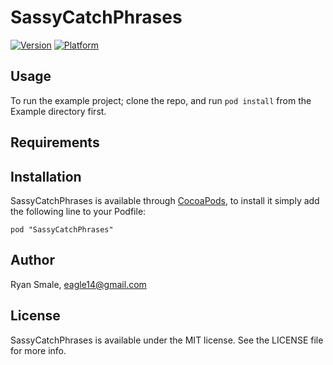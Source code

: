 # SassyCatchPhrases

[![Version](http://cocoapod-badges.herokuapp.com/v/SassyCatchPhrases/badge.png)](http://cocoadocs.org/docsets/SassyCatchPhrases)
[![Platform](http://cocoapod-badges.herokuapp.com/p/SassyCatchPhrases/badge.png)](http://cocoadocs.org/docsets/SassyCatchPhrases)

## Usage

To run the example project; clone the repo, and run `pod install` from the Example directory first.

## Requirements

## Installation

SassyCatchPhrases is available through [CocoaPods](http://cocoapods.org), to install
it simply add the following line to your Podfile:

    pod "SassyCatchPhrases"

## Author

Ryan Smale, eagle14@gmail.com

## License

SassyCatchPhrases is available under the MIT license. See the LICENSE file for more info.

